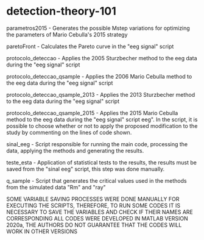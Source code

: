 # detection-theory-101

parametros2015 - Generates the possible Mstep variations for optimizing the parameters of Mario Cebulla's 2015 strategy

paretoFront - Calculates the Pareto curve in the "eeg signal" script

protocolo_deteccao - Applies the 2005 Sturzbecher method to the eeg data during the "eeg signal" script

protocolo_deteccao_qsample - Applies the 2006 Mario Cebulla method to the eeg data during the "eeg signal" script

protocolo_deteccao_qsample_2013 - Applies the 2013 Sturzbecher method to the eeg data during the "eeg signal" script

protocolo_deteccao_qsample_2015 - Applies the 2015 Mario Cebulla method to the eeg data during the "eeg signal" script eeg". In the script, it is possible to choose whether or not to apply the proposed modification to the study by commenting on the lines of code shown.

sinal_eeg - Script responsible for running the main code, processing the data, applying the methods and generating the results.

teste_esta - Application of statistical tests to the results, the results must be saved from the "sinal eeg" script, this step was done manually.

q_sample - Script that generates the critical values ​​used in the methods from the simulated data "Rm" and "ray"

SOME VARIABLE SAVING PROCESSES WERE DONE MANUALLY FOR EXECUTING THE SCRIPTS, THEREFORE, TO RUN SOME CODES IT IS NECESSARY TO SAVE THE VARIABLES AND CHECK IF THEIR NAMES ARE CORRESPONDING
ALL CODES WERE DEVELOPED IN MATLAB VERSION 2020a, THE AUTHORS DO NOT GUARANTEE THAT THE CODES WILL WORK IN OTHER VERSIONS


